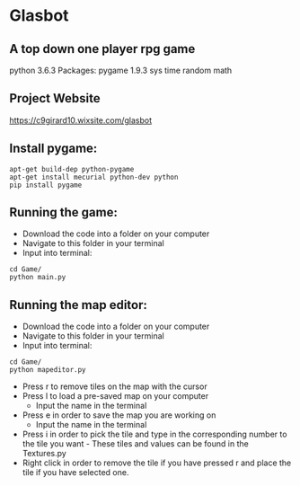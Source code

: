 # Glasbot

## A top down one player rpg game
python 3.6.3
Packages:
    pygame 1.9.3
    sys
    time
    random
    math

## Project Website

https://c9girard10.wixsite.com/glasbot

## Install pygame:
```
apt-get build-dep python-pygame
apt-get install mecurial python-dev python
pip install pygame
```

## Running the game:

- Download the code into a folder on your computer
- Navigate to this folder in your terminal
- Input into terminal:
```
cd Game/
python main.py
```

## Running the map editor:

- Download the code into a folder on your computer
- Navigate to this folder in your terminal
- Input into terminal:
```
cd Game/
python mapeditor.py
```
- Press r to remove tiles on the map with the cursor
- Press l to load a pre-saved map on your computer
    - Input the name in the terminal
- Press e in order to save the map you are working on
     - Input the name in the terminal
- Press i in order to pick the tile and type in the corresponding number to the tile you want
      - These tiles and values can be found in the Textures.py
- Right click in order to remove the tile if you have pressed r and place the tile if you have selected one. 
